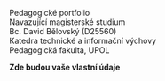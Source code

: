 Pedagogické portfolio <br>
Navazující magisterské studium <br>
Bc. David Bělovský (D25560) <br>
Katedra technické a informační výchovy <br>
Pedagogická fakulta, UPOL

__Zde budou vaše vlastní údaje__
